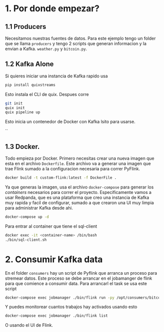 

# 1. Por donde empezar?
## 1.1 Producers
Necesitamos nuestras fuentes de datos. Para este ejemplo tengo un folder que se llama `producers` y tengo 2 scripts que generan informacion y la envian a Kafka.
`weather.py` y `bitcoin.py`. 

## 1.2 Kafka Alone
Si quieres iniciar una instancia de Kafka rapido usa 
```bash
pip install quixstreams
```
Esto instala el CLI de quix. Despues corre
```bash
git init
quix init
quix pipeline up
```
Esto inicia un contenedor de Docker con Kafka lsito para usarse.


``
## 1.3 Docker. 
Todo empieza por Docker.
Primero necesitas crear una nueva imagen que esta en el archivo `Dockerfile`.
Este archivo va a generar una imagen que trae Flink sumado a la configuracion necesaria para correr PyFlink.

```bash
docker build -t custom-flink:latest -f DockerFile .
```
Ya que generas la imagen, usa el archivo `docker-compose` para generar los *containers* necesarios para correr el proyecto.
Especificamente vamos a usar Redpanda, que es una plataforma que creo una instancia de Kafka muy rapida y facil de configurar, sumado a que crearon una UI muy limpia para administrar Kafka desde ahi.

```bash
docker-compose up -d
```

Para entrar al container que tiene el sql-client
```bash
docker exec -it <container-name> /bin/bash
./bin/sql-client.sh
```

# 2. Consumir Kafka data
En el folder `consumers` hay un script de Pyflink que arranca un proceso para stremear datos.
Este proceso se debe arrancar en el jobamanger de flink para que comience a consumir data. 
Para arrancarl el task se usa este script
```bash
docker-compose exec jobmanager ./bin/flink run -py /opt/consumers/bitcoin_consumer.py -d
```

Y puedes monitorear cuantos trabajos hay activados usando esto
```bash
docker-compose exec jobmanager ./bin/flink list
```
O usando el UI de Flink.


